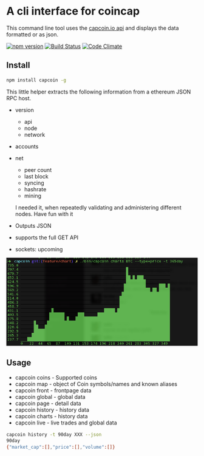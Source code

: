 # A cli interface for coincap

This command line tool uses the [capcoin.io api](https://github.com/CoinCapDev/CoinCap.io) and displays the data formatted or as json.

[![npm version](https://badge.fury.io/js/capcoin.svg)](https://badge.fury.io/js/capcoin) [![Build Status](https://travis-ci.org/sebs/capcoin.svg?branch=master)](https://travis-ci.org/sebs/capcoin) [![Code Climate](https://codeclimate.com/github/sebs/capcoin/badges/gpa.svg)](https://codeclimate.com/github/sebs/capcoin)

## Install

```bash
npm install capcoin -g
```

This little helper extracts the following information from a ethereum JSON RPC host.

* version
  * api
  * node  
  * network
* accounts
* net
  * peer count
  * last block
  * syncing
  * hashrate
  * mining

  I needed it, when repeatedly validating and administering different nodes. Have fun with it

* Outputs JSON
* supports the full GET API
* sockets: upcoming


![capcoin cli](./capcoin-cli.png "Comes with charts")

## Usage

* capcoin coins - Supported coins
* capcoin map - object of Coin symbols/names and known aliases
* capcoin front - frontpage data
* capcoin global - global data
* capcoin page - detail data
* capcoin history - history data
* capcoin charts - history data
* capcoin live - live trades and global data


```bash
capcoin history -t 90day XXX --json
90day
{"market_cap":[],"price":[],"volume":[]}
```
